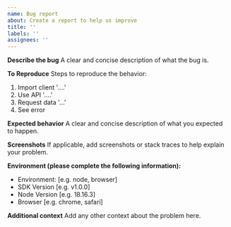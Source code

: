 ```yaml
---
name: Bug report
about: Create a report to help us improve
title: ''
labels: ''
assignees: ''
---
```


**Describe the bug** A clear and concise description of what the bug is.

**To Reproduce** Steps to reproduce the behavior:

1. Import client '....'
2. Use API '....'
3. Request data '...'
4. See error

**Expected behavior** A clear and concise description of what you expected to
happen.

**Screenshots** If applicable, add screenshots or stack traces to help explain
your problem.

**Environment (please complete the following information):**

- Environment: [e.g. node, browser]
- SDK Version [e.g. v1.0.0]
- Node Version [e.g. 18.16.3]
- Browser [e.g. chrome, safari]

**Additional context** Add any other context about the problem here.
